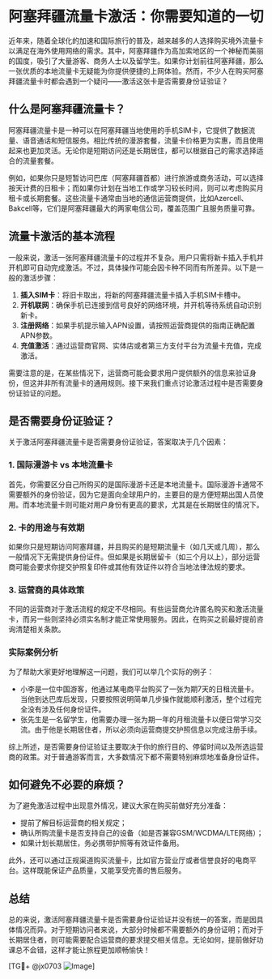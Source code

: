 # 阿塞拜疆流量卡激活：你需要知道的一切

近年来，随着全球化的加速和国际旅行的普及，越来越多的人选择购买境外流量卡以满足在海外使用网络的需求。其中，阿塞拜疆作为高加索地区的一个神秘而美丽的国度，吸引了大量游客、商务人士以及留学生。如果你计划前往阿塞拜疆，那么一张优质的本地流量卡无疑能为你提供便捷的上网体验。然而，不少人在购买阿塞拜疆流量卡时都会遇到一个疑问——激活这张卡是否需要身份证验证？

## 什么是阿塞拜疆流量卡？

阿塞拜疆流量卡是一种可以在阿塞拜疆当地使用的手机SIM卡，它提供了数据流量、语音通话和短信服务。相比传统的漫游套餐，流量卡价格更为实惠，而且使用起来也更加灵活。无论你是短期访问还是长期居住，都可以根据自己的需求选择适合的流量套餐。

例如，如果你只是短暂访问巴库（阿塞拜疆首都）进行旅游或商务活动，可以选择按天计费的日租卡；而如果你计划在当地工作或学习较长时间，则可以考虑购买月租卡或长期套餐。这些流量卡通常由当地的通信运营商提供，比如Azercell、Bakcell等，它们是阿塞拜疆最大的两家电信公司，覆盖范围广且服务质量可靠。

## 流量卡激活的基本流程

一般来说，激活一张阿塞拜疆流量卡的过程并不复杂。用户只需将新卡插入手机并开机即可自动完成激活。不过，具体操作可能会因卡种不同而有所差异。以下是一般的激活步骤：

1. **插入SIM卡**：将旧卡取出，将新的阿塞拜疆流量卡插入手机SIM卡槽中。
2. **开机联网**：确保手机已连接到信号良好的网络环境，并开机等待系统自动识别新卡。
3. **注册网络**：如果手机提示输入APN设置，请按照运营商提供的指南正确配置APN参数。
4. **充值激活**：通过运营商官网、实体店或者第三方支付平台为流量卡充值，完成激活。

需要注意的是，在某些情况下，运营商可能会要求用户提供额外的信息来验证身份，但这并非所有流量卡的通用规则。接下来我们重点讨论激活过程中是否需要身份证验证的问题。

## 是否需要身份证验证？

关于激活阿塞拜疆流量卡是否需要身份证验证，答案取决于几个因素：

### 1. 国际漫游卡 vs 本地流量卡
首先，你需要区分自己所购买的是国际漫游卡还是本地流量卡。国际漫游卡通常不需要额外的身份验证，因为它是面向全球用户的，主要目的是方便短期出国人员使用。而本地流量卡则可能对用户身份有更高的要求，尤其是在长期居住的情况下。

### 2. 卡的用途与有效期
如果你只是短期访问阿塞拜疆，并且购买的是短期流量卡（如几天或几周），那么一般情况下无需提供身份证件。但如果是长期居留卡（如三个月以上），部分运营商可能会要求你提交护照复印件或其他有效证件以符合当地法律法规的要求。

### 3. 运营商的具体政策
不同的运营商对于激活流程的规定不尽相同。有些运营商允许匿名购买和激活流量卡，而另一些则坚持必须实名制才能正常使用服务。因此，在购买之前最好提前咨询清楚相关条款。

### 实际案例分析
为了帮助大家更好地理解这一问题，我们可以举几个实际的例子：
- 小李是一位中国游客，他通过某电商平台购买了一张为期7天的日租流量卡。当他到达巴库后发现，只要按照说明简单几步操作就能顺利激活，整个过程完全没有涉及任何身份证件。
- 张先生是一名留学生，他需要办理一张为期一年的月租流量卡以便日常学习交流。由于他是长期居住者，所以必须向运营商提交护照信息以完成注册手续。

综上所述，是否需要身份证验证主要取决于你的旅行目的、停留时间以及所选运营商的政策。对于普通游客而言，大多数情况下都不需要特别麻烦地准备身份证件。

## 如何避免不必要的麻烦？

为了避免激活过程中出现意外情况，建议大家在购买前做好充分准备：
- 提前了解目标运营商的相关规定；
- 确认所购流量卡是否支持自己的设备（如是否兼容GSM/WCDMA/LTE网络）；
- 如果计划长期居住，务必携带护照等有效证件备用。

此外，还可以通过正规渠道购买流量卡，比如官方营业厅或者信誉良好的电商平台。这样既能保证产品质量，又能享受完善的售后服务。

## 总结

总的来说，激活阿塞拜疆流量卡是否需要身份证验证并没有统一的答案，而是因具体情况而异。对于短期访问者来说，大部分时候都不需要额外的身份证明；而对于长期居住者，则可能需要配合运营商的要求提交相关信息。无论如何，提前做好功课总不会错，这样才能让旅程更加顺畅愉快！

[TG💪+ @jx0703 ![Image](https://github.com/user-attachments/assets/dbca1d08-cadb-493c-b0ec-ad6f7a83f270)]